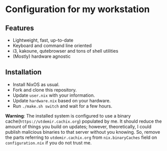 # Configuration for my workstation

## Features

* Lightweight, fast, up-to-date
* Keyboard and command line oriented
* i3, kakoune, qutebrowser and tons of shell utilities
* (Mostly) hardware agnostic

## Installation

* Install NixOS as usual.
* Fork and clone this repository.
* Update `user.nix` with your information.
* Update `hardware.nix` based on your hardware.
* Run `./make.sh switch` and wait for a few hours.

**Warning**: The installed system is configured to use a
binary cache(`https://utdemir.cachix.org`) populated
by me. It should reduce the amount of things you build
on updates; however, theoretically, I could publish
malicious binaries to that server without you knowing.
So, remove the parts referring to `utdemir.cachix.org`
from `nix.binaryCaches` field on `configuration.nix` if
you do not trust me.
